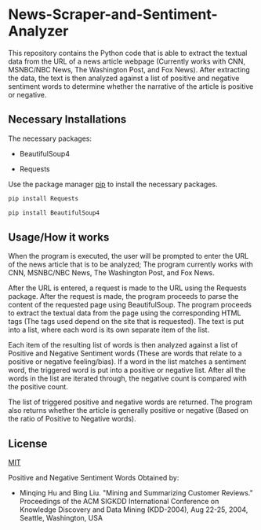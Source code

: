 # News-Scraper-and-Sentiment-Analyzer

This repository contains the Python code that is able to 
extract the textual data from the URL of a news article 
webpage (Currently works with CNN, MSNBC/NBC News, The Washington Post,
 and Fox News). After extracting the data, the text is then 
 analyzed against a list of positive and negative sentiment 
 words to determine whether the narrative of the article is 
 positive or negative.

## Necessary Installations

The necessary packages: 

* BeautifulSoup4

* Requests

Use the package manager [pip](https://pip.pypa.io/en/stable/) to install the necessary packages.

```bash
pip install Requests
```

```bash
pip install BeautifulSoup4
```

## Usage/How it works

When the program is executed, the user will be prompted to 
enter the URL of the news article that is to be analyzed; 
The program currently works with CNN, MSNBC/NBC News, 
The Washington Post, and Fox News.

After the URL is entered, a request is made to the URL using 
the Requests package. After the request is made, the program 
proceeds to parse the content of the requested page using 
BeautifulSoup. The program proceeds to extract the textual 
data from the page using the corresponding HTML tags 
(The tags used depend on the site that is requested). 
The text is put into a list, where each word is its own 
separate item of the list.

Each item of the resulting list of words is then analyzed 
against a list of Positive and Negative Sentiment words 
(These are words that relate to a positive or negative feeling/bias). 
If a word in the list matches a sentiment word, the 
triggered word is put into a positive or negative list. After 
all the words in the list are iterated through, the 
negative count is compared with the positive count. 


The list of triggered positive and negative words 
are returned. The program also returns whether the article 
is generally positive or negative 
(Based on the ratio of Positive to Negative words).


## License

[MIT](https://choosealicense.com/licenses/mit/)

Positive and Negative Sentiment Words Obtained by:

* Minqing Hu and Bing Liu. "Mining and Summarizing Customer 
Reviews." Proceedings of the ACM SIGKDD International 
Conference on Knowledge Discovery and Data Mining (KDD-2004), 
Aug 22-25, 2004, Seattle, Washington, USA